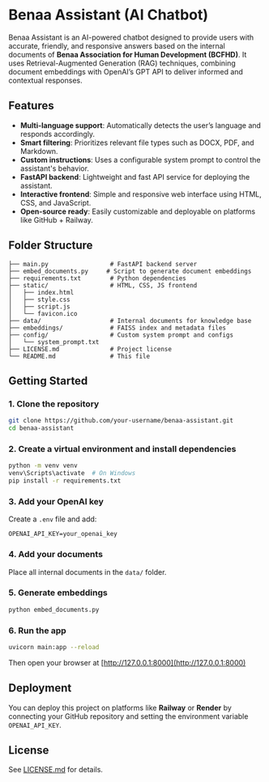 # Benaa Assistant (AI Chatbot)

Benaa Assistant is an AI-powered chatbot designed to provide users with accurate, friendly, and responsive answers based on the internal documents of **Benaa Association for Human Development (BCFHD)**. It uses Retrieval-Augmented Generation (RAG) techniques, combining document embeddings with OpenAI’s GPT API to deliver informed and contextual responses.

## Features

- **Multi-language support**: Automatically detects the user’s language and responds accordingly.
- **Smart filtering**: Prioritizes relevant file types such as DOCX, PDF, and Markdown.
- **Custom instructions**: Uses a configurable system prompt to control the assistant's behavior.
- **FastAPI backend**: Lightweight and fast API service for deploying the assistant.
- **Interactive frontend**: Simple and responsive web interface using HTML, CSS, and JavaScript.
- **Open-source ready**: Easily customizable and deployable on platforms like GitHub + Railway.

## Folder Structure

```
├── main.py                 # FastAPI backend server
├── embed_documents.py     # Script to generate document embeddings
├── requirements.txt        # Python dependencies
├── static/                 # HTML, CSS, JS frontend
│   ├── index.html
│   ├── style.css
│   ├── script.js
│   └── favicon.ico
├── data/                   # Internal documents for knowledge base
├── embeddings/             # FAISS index and metadata files
├── config/                 # Custom system prompt and configs
│   └── system_prompt.txt
├── LICENSE.md              # Project license
└── README.md               # This file
```

## Getting Started

### 1. Clone the repository

```bash
git clone https://github.com/your-username/benaa-assistant.git
cd benaa-assistant
```

### 2. Create a virtual environment and install dependencies

```bash
python -m venv venv
venv\Scripts\activate  # On Windows
pip install -r requirements.txt
```

### 3. Add your OpenAI key

Create a `.env` file and add:

```
OPENAI_API_KEY=your_openai_key
```

### 4. Add your documents

Place all internal documents in the `data/` folder.

### 5. Generate embeddings

```bash
python embed_documents.py
```

### 6. Run the app

```bash
uvicorn main:app --reload
```

Then open your browser at [http://127.0.0.1:8000](http://127.0.0.1:8000)

## Deployment

You can deploy this project on platforms like **Railway** or **Render** by connecting your GitHub repository and setting the environment variable `OPENAI_API_KEY`.

## License

See [LICENSE.md](LICENSE.md) for details.
